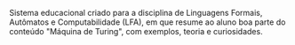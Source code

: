 Sistema educacional criado para a disciplina de Linguagens Formais, Autômatos e Computabilidade (LFA), em que resume ao aluno boa parte do conteúdo "Máquina de Turing", com exemplos, teoria e curiosidades.
